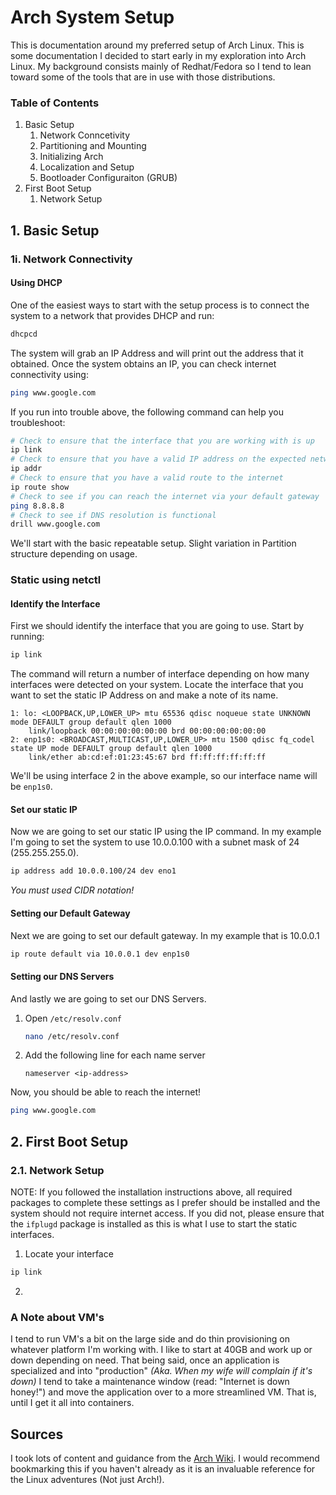# Arch System Setup

This is documentation around my preferred setup of Arch Linux. This is some documentation I decided to start early in my exploration into Arch Linux. My background consists mainly of Redhat/Fedora so I tend to lean toward some of the tools that are in use with those distributions.

### Table of Contents

1. Basic Setup
    1. Network Conncetivity
    2. Partitioning and Mounting
    3. Initializing Arch
    4. Localization and Setup
    5. Bootloader Configuraiton (GRUB)
2. First Boot Setup
    1. Network Setup

## 1. Basic Setup

### 1i. Network Connectivity

#### Using DHCP

One of the easiest ways to start with the setup process is to connect the system to a network that provides DHCP and run:

```bash
dhcpcd
```

The system will grab an IP Address and will print out the address that it obtained. Once the system obtains an IP, you can check internet connectivity using:

```bash
ping www.google.com
```

If you run into trouble above, the following command can help you troubleshoot:

```bash
# Check to ensure that the interface that you are working with is up
ip link
# Check to ensure that you have a valid IP address on the expected network
ip addr
# Check to ensure that you have a valid route to the internet
ip route show
# Check to see if you can reach the internet via your default gateway
ping 8.8.8.8
# Check to see if DNS resolution is functional
drill www.google.com
```

We'll start with the basic repeatable setup. Slight variation in Partition structure depending on usage.

### Static using netctl

#### Identify the Interface

First we should identify the interface that you are going to use. Start by running:

```bash
ip link
```

The command will return a number of interface depending on how many interfaces were detected on your system. Locate the interface that you want to set the static IP Address on and make a note of its name.

```text
1: lo: <LOOPBACK,UP,LOWER_UP> mtu 65536 qdisc noqueue state UNKNOWN mode DEFAULT group default qlen 1000
    link/loopback 00:00:00:00:00:00 brd 00:00:00:00:00:00
2: enp1s0: <BROADCAST,MULTICAST,UP,LOWER_UP> mtu 1500 qdisc fq_codel state UP mode DEFAULT group default qlen 1000
    link/ether ab:cd:ef:01:23:45:67 brd ff:ff:ff:ff:ff:ff
```

We'll be using interface 2 in the above example, so our interface name will be `enp1s0`.

#### Set our static IP

Now we are going to set our static IP using the IP command. In my example I'm going to set the system to use 10.0.0.100 with a subnet mask of 24 (255.255.255.0).

```bash
ip address add 10.0.0.100/24 dev eno1
```

_You must used CIDR notation!_

#### Setting our Default Gateway

Next we are going to set our default gateway. In my example that is 10.0.0.1

```bash
ip route default via 10.0.0.1 dev enp1s0
```

#### Setting our DNS Servers

And lastly we are going to set our DNS Servers.

1. Open `/etc/resolv.conf`

    ```bash
    nano /etc/resolv.conf
    ```

2. Add the following line for each name server

    ```text
    nameserver <ip-address>
    ```

Now, you should be able to reach the internet!

```bash
ping www.google.com
```

## 2. First Boot Setup

### 2.1. Network Setup

NOTE: If you followed the installation instructions above, all required packages to complete these settings as I prefer should be installed and the system should not require internet access. If you did not, please ensure that the `ifplugd` package is installed as this is what I use to start the static interfaces.

1. Locate your interface

```bash
ip link
```

2. 



### A Note about VM's

I tend to run VM's a bit on the large side and do thin provisioning on whatever platform I'm working with. I like to start at 40GB and work up or down depending on need. That being said, once an application is specialized and into "production" _(Aka. When my wife will complain if it's down)_ I tend to take a maintenance window (read: "Internet is down honey!") and move the application over to a more streamlined VM. That is, until I get it all into containers.

## Sources

I took lots of content and guidance from the [Arch Wiki](https://wiki.archlinux.org/). I would recommend bookmarking this if you haven't already as it is an invaluable reference for the Linux adventures (Not just Arch!).
